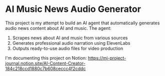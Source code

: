 # AI Music News Audio Generator

This project is my attempt to build an AI agent that automatically generates audio news content about AI and music. The agent:
1. Scrapes news about AI and music from various sources
2. Generates professional audio narration using ElevenLabs
3. Outputs ready-to-use audio files for video production

I'm documenting this project on Notion:
https://mj-project-journal.notion.site/AI-Content-Creator-184c218ccd1880c7b608ceccc4f2cddc
